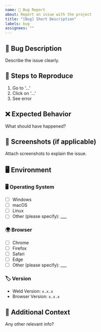 ```yaml
---
name: 🐛 Bug Report
about: Report an issue with the project
title: "[Bug] Short Description"
labels: bug
assignees: ""
---
```


## 🐛 Bug Description

Describe the issue clearly.

## 🔄 Steps to Reproduce

1. Go to '...'
2. Click on '...'
3. See error

## ❌ Expected Behavior

What should have happened?

## 📸 Screenshots (if applicable)

Attach screenshots to explain the issue.

## 🖥️ Environment

### 🖥️ Operating System

- [ ] Windows
- [ ] macOS
- [ ] Linux
- [ ] Other (please specify): \_\_\_

### 🌍 Browser

- [ ] Chrome
- [ ] Firefox
- [ ] Safari
- [ ] Edge
- [ ] Other (please specify): \_\_\_

### 🏷️ Version

- Weld Version: `x.x.x`
- Browser Version: `x.x.x`

## 🔗 Additional Context

Any other relevant info?
